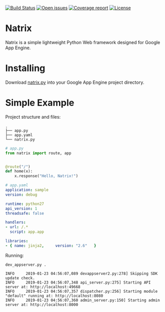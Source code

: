 [![Build Status][build-status-img]][build-status-url]
[![Open issues][open-issues-img]][open-issues-url]
[![Coverage report][coverage-report-img]][coverage-report-url]
[![License][license-img]][license-url]

# Natrix
Natrix is a simple lightweight Python Web framework designed for
Google App Engine.

# Installing
Download [natrix.py](https://github.com/gmunkhbaatarmn/natrix/raw/v0.1.8/natrix.py) into your Google App Engine project directory.

# Simple Example
Project structure and files:
```
.
├── app.py
├── app.yaml
└── natrix.py
```

```python
# app.py
from natrix import route, app


@route("/")
def home(x):
    x.response("Hello, Natrix!")
```

```yaml
# app.yaml
application: sample
version: debug

runtime: python27
api_version: 1
threadsafe: false

handlers:
- url: /.*
  script: app.app

libraries:
- { name: jinja2,     version: "2.6"   }
```

Running:
```
dev_appserver.py .

INFO     2019-01-23 04:56:07,089 devappserver2.py:278] Skipping SDK update check.
INFO     2019-01-23 04:56:07,348 api_server.py:275] Starting API server at: http://localhost:49668
INFO     2019-01-23 04:56:07,357 dispatcher.py:256] Starting module "default" running at: http://localhost:8080
INFO     2019-01-23 04:56:07,360 admin_server.py:150] Starting admin server at: http://localhost:8000
```

[build-status-img]: https://img.shields.io/travis/gmunkhbaatarmn/natrix.svg
[build-status-url]: https://travis-ci.org/gmunkhbaatarmn/natrix

[open-issues-img]: https://img.shields.io/github/issues/gmunkhbaatarmn/natrix.svg
[open-issues-url]: https://github.com/gmunkhbaatarmn/natrix/issues

[coverage-report-img]: https://coveralls.io/repos/github/gmunkhbaatarmn/natrix/badge.svg?branch=master
[coverage-report-url]: https://coveralls.io/github/gmunkhbaatarmn/natrix?branch=master

[license-img]: https://img.shields.io/github/license/gmunkhbaatarmn/natrix.svg
[license-url]: https://github.com/gmunkhbaatarmn/natrix/blob/master/LICENSE

